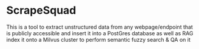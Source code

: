 # ScrapeSquad

This is a tool to extract unstructured data from any webpage/endpoint that is publicly accessible and insert it into a PostGres database as well as RAG index it onto a Milvus cluster to perform semantic fuzzy search & QA on it
